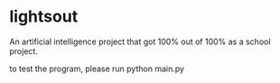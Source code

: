 # lightsout
 
An artificial intelligence project that got 100% out of 100% as a school project. 

to test the program, please run python main.py
